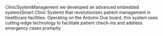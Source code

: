 ClinicSystemManagement
we developed an advanced embedded system(Smart Clinic System) that revolutionizes patient management in healthcare facilities. Operating on the Arduino Due board, this system uses cutting-edge technology to facilitate patient check-ins and address emergency cases promptly
